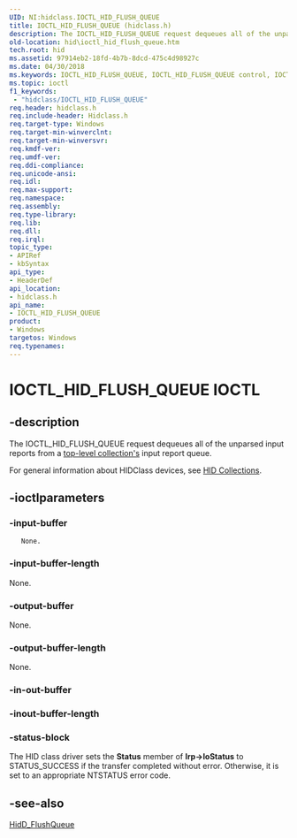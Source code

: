 ```yaml
---
UID: NI:hidclass.IOCTL_HID_FLUSH_QUEUE
title: IOCTL_HID_FLUSH_QUEUE (hidclass.h)
description: The IOCTL_HID_FLUSH_QUEUE request dequeues all of the unparsed input reports from a top-level collection's input report queue.
old-location: hid\ioctl_hid_flush_queue.htm
tech.root: hid
ms.assetid: 97914eb2-18fd-4b7b-8dcd-475c4d98927c
ms.date: 04/30/2018
ms.keywords: IOCTL_HID_FLUSH_QUEUE, IOCTL_HID_FLUSH_QUEUE control, IOCTL_HID_FLUSH_QUEUE control code [Human Input Devices], hid.ioctl_hid_flush_queue, hidclass/IOCTL_HID_FLUSH_QUEUE, hidioreq_d7b2ccb0-76c8-4aa7-9d05-b8226106baa6.xml
ms.topic: ioctl
f1_keywords:
 - "hidclass/IOCTL_HID_FLUSH_QUEUE"
req.header: hidclass.h
req.include-header: Hidclass.h
req.target-type: Windows
req.target-min-winverclnt: 
req.target-min-winversvr: 
req.kmdf-ver: 
req.umdf-ver: 
req.ddi-compliance: 
req.unicode-ansi: 
req.idl: 
req.max-support: 
req.namespace: 
req.assembly: 
req.type-library: 
req.lib: 
req.dll: 
req.irql: 
topic_type:
- APIRef
- kbSyntax
api_type:
- HeaderDef
api_location:
- hidclass.h
api_name:
- IOCTL_HID_FLUSH_QUEUE
product:
- Windows
targetos: Windows
req.typenames: 
---
```


# IOCTL_HID_FLUSH_QUEUE IOCTL


## -description


The IOCTL_HID_FLUSH_QUEUE request dequeues all of the unparsed input reports from a <a href="https://docs.microsoft.com/windows-hardware/drivers/hid/top-level-collections">top-level collection's</a> input report queue. 

For general information about HIDClass devices, see <a href="https://docs.microsoft.com/windows-hardware/drivers/hid/hid-collections">HID Collections</a>. 


## -ioctlparameters




### -input-buffer


       None.


### -input-buffer-length

None.


### -output-buffer

None.


### -output-buffer-length

None.


### -in-out-buffer








### -inout-buffer-length








### -status-block

The HID class driver sets the <b>Status</b> member of <b>Irp->IoStatus</b> to STATUS_SUCCESS if the transfer completed without error. Otherwise, it is set to an appropriate NTSTATUS error code.


## -see-also




<a href="https://docs.microsoft.com/windows-hardware/drivers/ddi/content/hidsdi/nf-hidsdi-hidd_flushqueue">HidD_FlushQueue</a>
 

 

